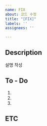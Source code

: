 ```yaml
---
name: FIX
about: 코드 수정 
title: "[FIX]"
labels: ''
assignees: ''

---
```


## Description
설명 작성

## To - Do
1.
2.
3.

## ETC
